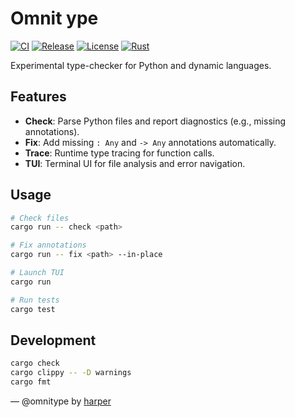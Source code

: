 # Omnit ype

[![CI](https://github.com/bniladridas/omnitype/workflows/CI/badge.svg)](https://github.com/bniladridas/omnitype/actions)
[![Release](https://github.com/bniladridas/omnitype/actions/workflows/release.yml/badge.svg)](https://github.com/bniladridas/omnitype/actions/workflows/release.yml)
[![License](https://img.shields.io/badge/license-Apache%202.0-blue.svg)](LICENSE)
[![Rust](https://img.shields.io/badge/rust-1.89%2B-orange.svg)](https://www.rust-lang.org)

Experimental type-checker for Python and dynamic languages.

## Features

- **Check**: Parse Python files and report diagnostics (e.g., missing annotations).
- **Fix**: Add missing `: Any` and `-> Any` annotations automatically.
- **Trace**: Runtime type tracing for function calls.
- **TUI**: Terminal UI for file analysis and error navigation.

## Usage

```bash
# Check files
cargo run -- check <path>

# Fix annotations
cargo run -- fix <path> --in-place

# Launch TUI
cargo run

# Run tests
cargo test
```

## Development

```bash
cargo check
cargo clippy -- -D warnings
cargo fmt
```

— @omnitype by [harper](https://github.com/harpertoken)

